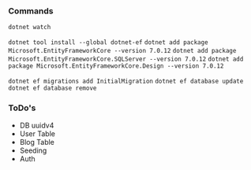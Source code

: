 ### Commands

`dotnet watch`

`dotnet tool install --global dotnet-ef`
`dotnet add package Microsoft.EntityFrameworkCore --version 7.0.12`
`dotnet add package Microsoft.EntityFrameworkCore.SQLServer --version 7.0.12`
`dotnet add package Microsoft.EntityFrameworkCore.Design --version 7.0.12`

`dotnet ef migrations add InitialMigration`
`dotnet ef database update`
`dotnet ef database remove`

### ToDo's

- DB uuidv4
- User Table
- Blog Table
- Seeding
- Auth

